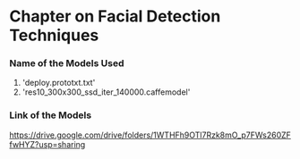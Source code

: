 # Chapter on Facial Detection Techniques

### Name of the Models Used

1. 'deploy.prototxt.txt'
2. 'res10_300x300_ssd_iter_140000.caffemodel'


### Link of the Models

https://drive.google.com/drive/folders/1WTHFh9OTl7Rzk8mO_p7FWs260ZFfwHYZ?usp=sharing
